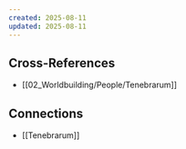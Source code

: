 ```yaml
---
created: 2025-08-11
updated: 2025-08-11
---
```




## Cross-References

- [[02_Worldbuilding/People/Tenebrarum]]


## Connections

- [[Tenebrarum]]

